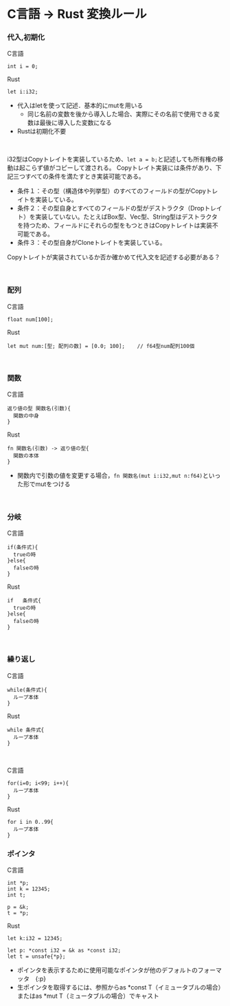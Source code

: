 # C言語 → Rust  変換ルール

### 代入,初期化

C言語
```
int i = 0;
```
Rust
```
let i:i32;
```
- 代入はletを使って記述．基本的にmutを用いる
  - 同じ名前の変数を後から導入した場合、実際にその名前で使用できる変数は最後に導入した変数になる
- Rustは初期化不要

<br>

i32型はCopyトレイトを実装しているため、```let a = b;```と記述しても所有権の移動は起こらず値がコピーして渡される。
Copyトレイト実装には条件があり、下記三つすべての条件を満たすとき実装可能である。
  - 条件１：その型（構造体や列挙型）のすべてのフィールドの型がCopyトレイトを実装している。
  - 条件２：その型自身とすべてのフィールドの型がデストラクタ（Dropトレイト）を実装していない。たとえばBox<T>型、Vec<T>型、String型はデストラクタを持つため、フィールドにそれらの型をもつときはCopyトレイトは実装不可能である。
  - 条件３：その型自身がCloneトレイトを実装している。
        
Copyトレイトが実装されているか否か確かめて代入文を記述する必要がある？

<br>

### 配列

C言語
```
float num[100];
```
Rust
```
let mut num:[型; 配列の数] = [0.0; 100];    // f64型num配列100個
```

<br>

### 関数

C言語
```
返り値の型 関数名(引数){
  関数の中身
}
```

Rust
```
fn 関数名(引数) -> 返り値の型{
  関数の本体
}
```
- 関数内で引数の値を変更する場合，```fn 関数名(mut i:i32,mut n:f64)```といった形でmutをつける

<br>

### 分岐

C言語
```
if(条件式){
  trueの時
}else{
  falseの時
}
```

Rust
```
if   条件式{
  trueの時
}else{
  falseの時
}
```

<br>

### 繰り返し
C言語
```
while(条件式){
  ループ本体
}
```

Rust
```
while 条件式{
  ループ本体 
}
```

<br>

C言語
```
for(i=0; i<99; i++){
  ループ本体
}
```

Rust
```
for i in 0..99{
  ループ本体 
}
```

### ポインタ
C言語
```
int *p;
int k = 12345;
int t;

p = &k;
t = *p;
```

Rust
```
let k:i32 = 12345;
	
let p: *const i32 = &k as *const i32;
let t = unsafe{*p};
```

- ポインタを表示するために使用可能なポインタが他のデフォルトのフォーマッタ　{:p}
- 生ポインタを取得するには、参照からas *const T（イミュータブルの場合）またはas *mut T（ミュータブルの場合）でキャスト
